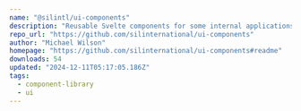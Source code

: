 ```yaml
---
name: "@silintl/ui-components"
description: "Reusable Svelte components for some internal applications"
repo_url: "https://github.com/silinternational/ui-components"
author: "Michael Wilson"
homepage: "https://github.com/silinternational/ui-components#readme"
downloads: 54
updated: "2024-12-11T05:17:05.186Z"
tags: 
  - component-library
  - ui
---
```


